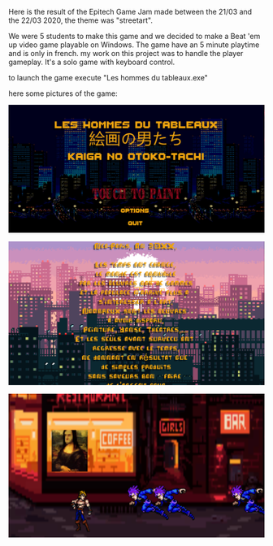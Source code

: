 Here is the result of the Epitech Game Jam made between the 21/03 and the 22/03 2020, 
the theme was "streetart".

We were 5 students to make this game and we decided to make a Beat 'em up video game playable on Windows.
The game have an 5 minute playtime and is only in french. my work on this project was to handle the player gameplay.
It's a solo game with keyboard control.

to launch the game execute "Les hommes du tableaux.exe"

here some pictures of the game:

![Main Menu](https://raw.githubusercontent.com/BNouailhac/Game-Jam/master/Epitech_Game_Jam_(21-22_03_2020)__streetart_/Image_Git/Capture.PNG)

![Intro](https://github.com/BNouailhac/Game-Jam/blob/master/Epitech_Game_Jam_(21-22_03_2020)__streetart_/Image_Git/Capture2.PNG)

![Picture in game](https://github.com/BNouailhac/Game-Jam/blob/master/Epitech_Game_Jam_(21-22_03_2020)__streetart_/Image_Git/Capture3.PNG)
